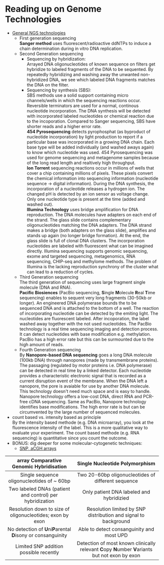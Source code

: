 # Reading up on Genome Technologies
* [General NGS technologies](https://github.com/compbiozurich/UZH-BIO392/blob/master/course-material/2020/2018-04-01___Slatko-et-al.__Next-Generation-Sequencing-Technologies__Curr-Prot-Mol-Biol__review.pdf)
    * First generation sequencing  
    **Sanger method** uses fluorescent/radioactive ddNTPs to induce a chain determination during in vitro DNA replication.
    * Second Generation sequencing
      - Sequencing by hybridization:  
      Arrayed DNA oligonucleotides of known sequence on filters get hybridize to labeled fragments of the DNA to be sequented. By repeatedly hybridizing and washing away the unwanted non-hybridized DNA, we see which labeled DNA fragments matches the DNA on the filter.
      - Sequencing by synthesis (SBS):  
      SBS methods use a solid support containing micro channels/wells in which the sequencing reactions occur. Reversible terminators are used for a normal, continous nucleotide incorporation. The DNA synthesis will be detected with incorporated labeled nucleotides or chemical reaction due to the incoporation. Compared to Sanger sequencing, SBS have shorter reads and a higher error rate.  
      **454 Pyrosequencing** detects pyrophosphat (as byproduct of nucleotide incorporation) by light production to report if a particular base was incorporated in a growing DNA chain. Each base type will be added individually (and washed aways again) to know which nucleotide was used. 454 Pyrosequencing was used for genome sequencing and metagenome samples because of the long read length and realtively high throughput.   
      **Ion Torrent** sequencing reactions occur in millions of wells that cover a chip containing millions of pixels. These pixels convert the chemical information into sequencing information (nucleotide sequence -> digital information). During the DNA synthesis, the incorporation of a nucleotide releases a hydrogen ion. The changed pH is detected by an ion sensor as voltage change. Only one nucleotide type is present at the time (added and washed out).  
      **Illumina Technology** uses bridge amplification for DNA reproduction. The DNA molecules have adapters on each end of the strand. The glass slide contains complementary oligonucleotides matching the DNA adapters. The DNA strand makes a bridge (both adapters on the glass slide), amplifies and stands up again (no longer bridge formation). At the end, the glass slide is full of clonal DNA clusters. The incorporation nucleotides are labeled with fluorescent what can be imagined directly. Illumina sequencing supports genomic sequencing, exome and targeted sequencing, metagenomics, RNA sequencing, CHIP-seq and methylome methods. The problem of Illumina is the lacking reproduction synchrony of the cluster what can lead to a reduction of cycles.   
     * Third Generation sequencing  
     The third generation of sequencing uses large fragment single molecule (DNA and RNA).   
     **Pacific Biosiences** (PacBio sequencing, **S**ingle **M**olecule **R**eal **T**ime sequencing) enables to sequent very long fragments (30-50kb or longer). An engineered DNA polymerase bounds the to be sequenced DNA and is attached to the bottom of a well. The reaction of incorporating nucleotide can be detected by the emiting light. The nucleotides are fluorescent labeled. After incoporation, the label washed away together with the not used nucleotides. The PacBio technology is a real time sequencing imaging and detection process. It can detect nucleotides with base modification e.g. methylation. PacBio has a high error rate but this can be surmounted due to the high amount of reads.
     * Fourth Generation sequencing  
     By **Nanopore-based DNA sequencing** goes a long DNA molecule (100kb DNA) through nanopores (made by transmembrane proteins). The passaging (regulated by motor proteins i.e. DNA polymerase) can be detected in real time by a linked detector. Each nucleotide provides a characteristic electronic signal that is recorded as a current disruption event of the membrane. When the DNA left a nanopore, the pore is avaiable for use by another DNA molecule. This technology doesn't need much space and is easy to handle. Nanopore technology offers a low-cost DNA, direct RNA and PCR-free cDNA sequencing. Same as PacBio, Nanopore technology identifies base modifications. The high error rate is but can be circumvented by the large number of sequenced molecules.  
* count based vs. intensity based as principle   
By the intensity based methode (e.g. DNA microarray), you look at the fluorescence intensity of the label. This is a more qualitative way to evaluate your experiment. The count based methode (e.g. RNA sequencing) is quantitative since you count the outcome.
* BONUS: dig deeper for some molecular-cytogenetic techniques: 
  * [SNP, aCGH arrays](https://github.com/compbiozurich/UZH-BIO392/blob/master/course-material/2020/2011-07-18___Schaaf%2C-Wiesnieszka-and-Beaudet__Copy-Number-and-SNP-Arrays-in-Clinical-Diagnostics__Ann-Rev-Genom__review.pdf)    

|     **a**rray **C**omparative **G**enomic **H**ybridisation     |                             **S**ingle **N**ucleotide **P**olymorphism                             |
|:---------------------------------------------------------------:|:--------------------------------------------------------------------------------------------------:|
| Single sequence oligonucleotides of ~ 60bp                      | Two 20-60bp oligonucleotides of different sequence                                                 |
| Two labeled DNAs (patient and control) per hybridization        | Only patient DNA labeled and hybridizied                                                           |
| Resolution down to size of oligonucleotides; exon by exon       | Resolution limited by SNP distribution and signal to background                                    |
| No detection of **U**ni**P**arental **D**isony or consanguinity | Able to detect consanguinity and most UPD                                                          |
| Limited SNP addition possible recently                          | Detection of most known clinically relevant **C**opy **N**umber **V**ariants but not exon by exon |
